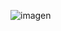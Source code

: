 ![imagen](https://github.com/E7OY/EjerciciosJAVA/assets/102689282/6eb9bfd6-ff06-4484-882f-394c1fe071d0)
